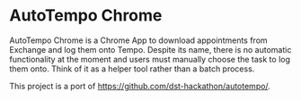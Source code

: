 # AutoTempo Chrome

AutoTempo Chrome is a Chrome App to download appointments from Exchange and log them onto Tempo.
Despite its name, there is no automatic functionality at the moment and users must manually
choose the task to log them onto. Think of it as a helper tool rather than a batch process.

This project is a port of <https://github.com/dst-hackathon/autotempo/>.
